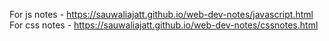 For js notes - https://sauwaliajatt.github.io/web-dev-notes/javascript.html
For css notes - https://sauwaliajatt.github.io/web-dev-notes/cssnotes.html
